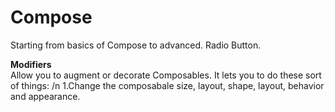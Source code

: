 # Compose
Starting from basics of Compose to advanced.
Radio Button.

**Modifiers** <br/>
Allow you to augment or decorate Composables. It lets you to do these  sort of things: /n
  1.Change the composabale size, layout, shape, layout, behavior and appearance.
